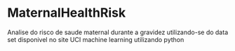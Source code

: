 # MaternalHealthRisk
Analise do risco de saude maternal durante a gravidez utilizando-se do data set disponivel no site UCI machine learning utilizando python
